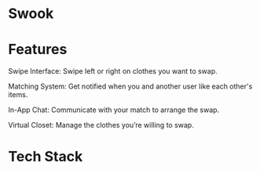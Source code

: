 # Swook

# Features 
Swipe Interface: Swipe left or right on clothes you want to swap.

Matching System: Get notified when you and another user like each other's items.

In-App Chat: Communicate with your match to arrange the swap.

Virtual Closet: Manage the clothes you’re willing to swap.

# Tech Stack

